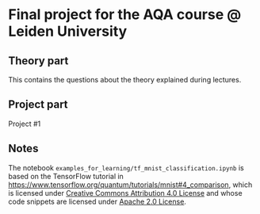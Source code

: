 # Final project for the AQA course @ Leiden University
## Theory part
This contains the questions about the theory explained during lectures.

## Project part
Project #1

## Notes
The notebook `examples_for_learning/tf_mnist_classification.ipynb` is based on the TensorFlow tutorial in https://www.tensorflow.org/quantum/tutorials/mnist#4_comparison, which is licensed under [Creative Commons Attribution 4.0 License](https://creativecommons.org/licenses/by/4.0/) and whose code snippets are licensed under [Apache 2.0 License](https://www.apache.org/licenses/LICENSE-2.0).
